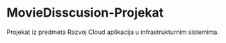 # MovieDisscusion-Projekat
Projekat iz predmeta Razvoj Cloud aplikacija u infrastrukturnim sistemima.
